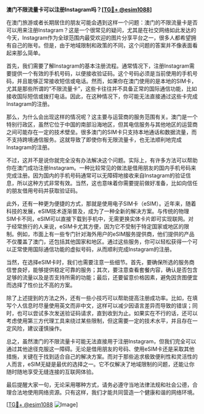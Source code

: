 **澳门不限流量卡可以注册Instagram吗？[[TG💪+ @esim1088](https://t.me/s/esim1088)]**

在澳门旅游或者长期居住的朋友可能会遇到这样一个问题：澳门的不限流量卡是否可以用来注册Instagram？这是一个很常见的疑问，尤其是在社交网络如此发达的今天，Instagram作为全球范围内最受欢迎的图片分享平台之一，很多人都希望拥有自己的账号。但是，由于地域限制和政策的不同，这个问题的答案并不像表面看起来那么简单。

首先，我们需要了解Instagram的基本注册流程。通常情况下，注册Instagram需要提供一个有效的手机号码，以便接收验证码。这个号码必须是当前使用的手机号码，并且能够正常接收短信或电话。然而，如果你在澳门使用的是本地的SIM卡，尤其是那些所谓的“不限流量卡”，这些卡往往并不具备正常的国际通信功能，比如接收国际短信或拨打电话。因此，在这种情况下，你可能无法直接通过这些卡完成Instagram的注册。

那么，为什么会出现这样的情况呢？这主要与运营商的服务范围有关。澳门是一个特别行政区，虽然它位于中国的南部沿海地区，但其电信服务与其他地区的运营商之间可能存在一定的技术壁垒。很多澳门的SIM卡只支持本地通话和数据流量，而不支持跨境通信服务。这就导致了即使你有无限流量卡，也无法顺利地完成Instagram的注册。

不过，这并不是说你就完全没有办法解决这个问题。实际上，有许多方法可以帮助你在澳门成功注册Instagram。一种比较常见的做法是借用朋友的国内手机号码来完成注册。因为国内的手机号码通常可以无障碍地接收来自Instagram的验证信息，所以这种方式非常有效。当然，这也意味着你需要提前做好准备，比如向信任的朋友借用号码并获取验证码。

此外，还有一种更为便捷的方式，那就是使用电子SIM卡（eSIM）。近年来，随着科技的发展，eSIM技术逐渐普及，成为了一种全新的解决方案。与传统的物理SIM卡不同，eSIM可以直接下载到手机中，无需更换实体卡片即可实现联网。对于经常旅行的人来说，eSIM卡尤其方便，因为它不受制于特定国家或地区的限制。例如，市面上有一些专门针对海外用户的eSIM服务提供商，他们提供的产品不仅覆盖了澳门，还包括其他国家和地区。通过这些服务，你可以轻松获得一个可以正常使用国际通信功能的虚拟号码，从而顺利完成Instagram的注册。

当然，在选择eSIM卡时，我们也需要注意一些细节。首先，要确保所选的服务商信誉良好，能够提供稳定可靠的服务；其次，要注意查看套餐内容，确认是否包含足够的流量以及是否支持所需的功能；最后，还要留意价格因素，避免因贪图便宜而选择了性价比不高的方案。

除了上述提到的方法之外，还有一些小技巧可以帮助提高注册成功率。比如，在填写个人信息时尽量使用英文而非中文，这样可以减少因语言差异而导致的错误；同时，也可以尝试多次发送验证码请求，直到收到为止。如果实在不行的话，还可以考虑使用第三方代理工具来绕过某些限制，但这需要一定的技术水平，并且存在一定风险，建议谨慎操作。

总之，虽然澳门的不限流量卡可能无法直接用于注册Instagram，但我们完全可以通过其他途径克服这一障碍。无论是借用朋友的号码、使用eSIM卡还是采取其他措施，关键在于找到适合自己的解决方案。而对于那些追求极致便利性和灵活性的人而言，eSIM无疑是最优的选择之一。它不仅解决了地域限制的问题，还能让你随时随地享受无缝连接的互联网体验。

最后提醒大家一句，无论采用哪种方式，请务必遵守当地法律法规和社会公德，合理合法地使用网络资源。只有这样，我们才能共同营造一个健康和谐的网络环境。

[[TG💪+ @esim1088](https://t.me/s/esim1088) ![Image](https://i.postimg.cc/4NQfJmqS/Snipaste-2025-05-13-00-14-12.png)]